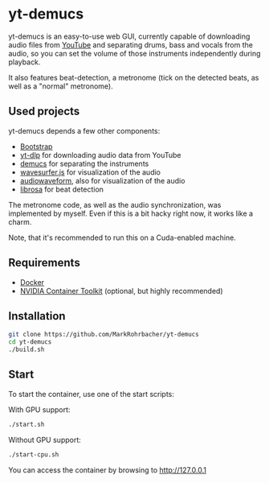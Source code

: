# yt-demucs

yt-demucs is an easy-to-use web GUI, currently capable of downloading audio files
from [YouTube](https://youtube.com) and separating drums, bass and vocals from the audio,
so you can set the volume of those instruments independently during playback.

It also features beat-detection, a metronome (tick on the detected beats, as well as a "normal"
metronome).

## Used projects

yt-demucs depends a few other components:

- [Bootstrap](https://getbootstrap.com)
- [yt-dlp](https://github.com/yt-dlp/yt-dlp) for downloading audio data from YouTube
- [demucs](https://github.com/adefossez/demucs) for separating the instruments
- [wavesurfer.js](https://github.com/katspaugh/wavesurfer.js) for visualization of the audio
- [audiowaveform](https://github.com/bbc/audiowaveform), also for visualization of the audio
- [librosa](https://librosa.org) for beat detection

The metronome code, as well as the audio synchronization, was implemented by myself.
Even if this is a bit hacky right now, it works like a charm.

Note, that it's recommended to run this on a Cuda-enabled machine.

## Requirements

- [Docker](https://docker.io)
- [NVIDIA Container Toolkit](https://github.com/NVIDIA/nvidia-container-toolkit) (optional, but highly recommended)

## Installation

```bash
git clone https://github.com/MarkRohrbacher/yt-demucs
cd yt-demucs
./build.sh
```

## Start

To start the container, use one of the start scripts:

With GPU support:
```bash
./start.sh
```

Without GPU support:
```bash
./start-cpu.sh
```

You can access the container by browsing to http://127.0.0.1


